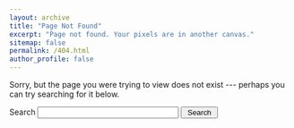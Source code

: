 ```yaml
---
layout: archive
title: "Page Not Found"
excerpt: "Page not found. Your pixels are in another canvas."
sitemap: false
permalink: /404.html
author_profile: false
---
```


Sorry, but the page you were trying to view does not exist --- perhaps you can try searching for it below.


<form action="/search.html" method="get">
	<label for="search_box">Search</label>
	<input type="text" id="search_box" name="query"  style="width:50%">
	<input type="submit" value=" Search ">
</form>

<!---
<script type="text/javascript">
  var GOOG_FIXURL_LANG = 'en';
  var GOOG_FIXURL_SITE = '{{ site.url }}'
</script>
<script type="text/javascript"
  src="//linkhelp.clients.google.com/tbproxy/lh/wm/fixurl.js">
</script>
-->